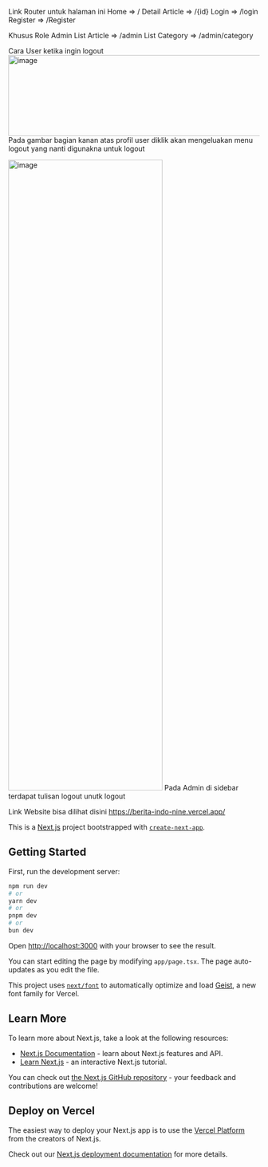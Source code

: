 Link Router untuk halaman ini
Home => /
Detail Article => /{id}
Login => /login
Register => /Register

Khusus Role Admin
List Article => /admin
List Category => /admin/category

Cara User ketika ingin logout
<img width="1675" height="162" alt="image" src="https://github.com/user-attachments/assets/832ca279-3711-4af1-8653-ad22f7fc1c86" />
Pada gambar bagian kanan atas profil user diklik akan mengeluakan menu logout yang nanti digunakna untuk logout

<img width="309" height="1265" alt="image" src="https://github.com/user-attachments/assets/1ff52043-8e58-4a4a-b870-b0128b1907df" />
Pada Admin di sidebar terdapat tulisan logout unutk logout

Link Website bisa dilihat disini 
https://berita-indo-nine.vercel.app/



This is a [Next.js](https://nextjs.org) project bootstrapped with [`create-next-app`](https://nextjs.org/docs/app/api-reference/cli/create-next-app).

## Getting Started

First, run the development server:

```bash
npm run dev
# or
yarn dev
# or
pnpm dev
# or
bun dev
```

Open [http://localhost:3000](http://localhost:3000) with your browser to see the result.

You can start editing the page by modifying `app/page.tsx`. The page auto-updates as you edit the file.

This project uses [`next/font`](https://nextjs.org/docs/app/building-your-application/optimizing/fonts) to automatically optimize and load [Geist](https://vercel.com/font), a new font family for Vercel.

## Learn More

To learn more about Next.js, take a look at the following resources:

- [Next.js Documentation](https://nextjs.org/docs) - learn about Next.js features and API.
- [Learn Next.js](https://nextjs.org/learn) - an interactive Next.js tutorial.

You can check out [the Next.js GitHub repository](https://github.com/vercel/next.js) - your feedback and contributions are welcome!

## Deploy on Vercel

The easiest way to deploy your Next.js app is to use the [Vercel Platform](https://vercel.com/new?utm_medium=default-template&filter=next.js&utm_source=create-next-app&utm_campaign=create-next-app-readme) from the creators of Next.js.

Check out our [Next.js deployment documentation](https://nextjs.org/docs/app/building-your-application/deploying) for more details.

